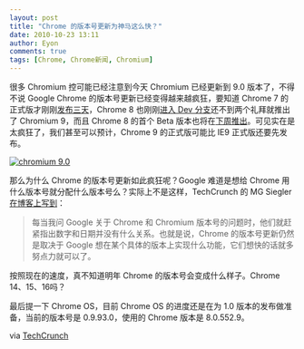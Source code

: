 ```yaml
---
layout: post
title: "Chrome 的版本号更新为神马这么快？"
date: 2010-10-23 13:11
author: Eyon
comments: true
tags: [Chrome, Chrome新闻, Chromium]
---
```

很多 Chromium 控可能已经注意到今天 Chromium 已经更新到 9.0 版本了，不得不说 Google Chrome 的版本号更新已经变得越来越疯狂，要知道 Chrome 7 的正式版才刚刚[发布三天](http://www.chromi.org/archives/8259)，Chrome 8 也刚刚[进入 Dev 分支](http://www.chromi.org/archives/8151)还不到两个礼拜就推出了 Chromium 9，而且 Chrome 8 的首个 Beta 版本也将在[下周推出](http://www.chromi.org/archives/8308)。可见实在是太疯狂了，我们甚至可以预计，Chrome 9 的正式版可能比 IE9 正式版还要先发布。

<a href="http://img.chromi.org/2010/10/chromium-9.0.png">![](http://img.chromi.org/2010/10/chromium-9.0.png "chromium 9.0")</a>

那么为什么 Chrome 的版本号更新如此疯狂呢？Google 难道是想给 Chrome 用什么版本号就分配什么版本号么？实际上不是这样，TechCrunch 的 MG Siegler [在博客上写到](http://techcrunch.com/2010/10/22/chrome-8/)：



>每当我问 Google 关于 Chrome 和 Chromium 版本号的问题时，他们就赶紧指出数字和日期并没有什么关系。也就是说，Chrome 的版本号更新仍然是取决于 Google 想在某个具体的版本上实现什么功能，它们想快的话就多努点力就可以了。



按照现在的速度，真不知道明年 Chrome 的版本号会变成什么样子。Chrome 14、15、16吗？

最后提一下 Chrome OS，目前 Chrome OS 的进度还是在为 1.0 版本的发布做准备，当前的版本号是 0.9.93.0，使用的 Chrome 版本是 8.0.552.9。

via [TechCrunch](http://techcrunch.com/2010/10/22/chrome-8/)
